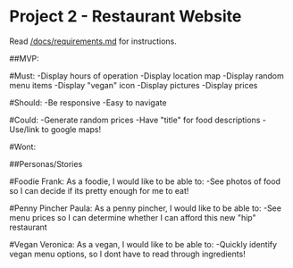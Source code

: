 # Project 2 - Restaurant Website

Read [/docs/requirements.md](https://github.com/bootcamp-s19/project2-js-restaurant-website/blob/master/docs/requirements.md) for instructions.

##MVP:

#Must:
-Display hours of operation 
-Display location map
-Display random menu items
-Display "vegan" icon
-Display pictures
-Display prices

#Should:
-Be responsive
-Easy to navigate

#Could:
-Generate random prices
-Have "title" for food descriptions
-Use/link to google maps!

#Wont:

##Personas/Stories

#Foodie Frank: 
As a foodie, I would like to be able to: 
-See photos of food so I can decide if its pretty enough for me to eat!

#Penny Pincher Paula:
As a penny pincher, I would like to be able to:
-See menu prices so I can determine whether I can afford this new "hip" restaurant

#Vegan Veronica:
As a vegan, I would like to be able to:
-Quickly identify vegan menu options, so I dont have to read through ingredients!


